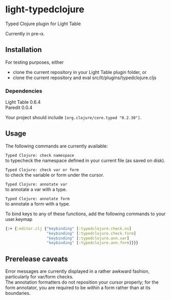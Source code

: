light-typedclojure
==================
Typed Clojure plugin for Light Table

Currently in pre-α.

## Installation
For testing purposes, either
- clone the current repository in your Light Table plugin folder, or
- clone the current repository and eval src/lt/plugins/typedclojure.cljs

### Dependencies
Light Table 0.6.4  
Paredit 0.0.4

Your project should include `[org.clojure/core.typed "0.2.30"]`.

## Usage
The following commands are currently available:

`Typed Clojure: check namespace`  
to typecheck the namespace defined in your current file (as saved on disk).

`Typed Clojure: check var or form`  
to check the variable or form under the cursor.

`Typed Clojure: annotate var`  
to annotate a var with a type.

`Typed Clojure: annotate form`  
to annotate a form with a type.

To bind keys to any of these functions, add the following commands to your user.keymap
```clojure
{:+ {:editor.clj {"keybinding" [:typedclojure.check.ns]
                  "keybinding" [:typedclojure.check.form]
                  "keybinding" [:typedclojure.ann.var]
                  "keybinding" [:typedclojure.ann.form]}}}
```

## Prerelease caveats
Error messages are currently displayed in a rather awkward fashion, particularly for var/form checks.  
The annotation formatters do not reposition your cursor properly; for the form annotator, you are required to be *within* a form rather than at its boundaries.
